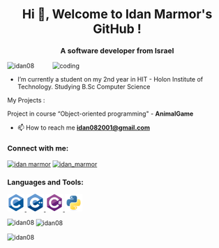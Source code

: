 
<h1 align="center">Hi 👋, Welcome to Idan Marmor's GitHub ! </h1>
<h3 align="center">A software developer from Israel</h3>
<img align="right" alt="coding" width="400" src="https://cdn.dribbble.com/users/1162077/screenshots/3848914/programmer.gif"

<p align="left"> <img src="https://komarev.com/ghpvc/?username=idan08&label=Profile%20views&color=0e75b6&style=flat" alt="idan08" /> </p>

-  I’m currently a student on my 2nd year in HIT - Holon Institute of Technology. Studying B.Sc Computer Science

My Projects :

Project in course “Object-oriented programming" - **AnimalGame**

- 📫 How to reach me **idan082001@gmail.com**

<h3 align="left">Connect with me:</h3>
<p align="left">
<a href="https://linkedin.com/in/idan marmor" target="blank"><img align="center" src="https://raw.githubusercontent.com/rahuldkjain/github-profile-readme-generator/master/src/images/icons/Social/linked-in-alt.svg" alt="idan marmor" height="30" width="40" /></a>
<a href="https://instagram.com/idan_marmor" target="blank"><img align="center" src="https://raw.githubusercontent.com/rahuldkjain/github-profile-readme-generator/master/src/images/icons/Social/instagram.svg" alt="idan_marmor" height="30" width="40" /></a>
</p>

<h3 align="left">Languages and Tools:</h3>
<p align="left"> <a href="https://www.cprogramming.com/" target="_blank" rel="noreferrer"> <img src="https://raw.githubusercontent.com/devicons/devicon/master/icons/c/c-original.svg" alt="c" width="40" height="40"/> </a> <a href="https://www.w3schools.com/cpp/" target="_blank" rel="noreferrer"> <img src="https://raw.githubusercontent.com/devicons/devicon/master/icons/cplusplus/cplusplus-original.svg" alt="cplusplus" width="40" height="40"/> </a> <a href="https://www.w3schools.com/cs/" target="_blank" rel="noreferrer"> <img src="https://raw.githubusercontent.com/devicons/devicon/master/icons/csharp/csharp-original.svg" alt="csharp" width="40" height="40"/> </a> <a href="https://www.python.org" target="_blank" rel="noreferrer"> <img src="https://raw.githubusercontent.com/devicons/devicon/master/icons/python/python-original.svg" alt="python" width="40" height="40"/> </a> </p>

<p><img align="left" src="https://github-readme-stats.vercel.app/api/top-langs?username=idan08&show_icons=true&locale=en&layout=compact" alt="idan08" /></p>

<p>&nbsp;<img align="center" src="https://github-readme-stats.vercel.app/api?username=idan08&show_icons=true&locale=en" alt="idan08" /></p>

<p><img align="center" src="https://github-readme-streak-stats.herokuapp.com/?user=idan08&" alt="idan08" /></p>
